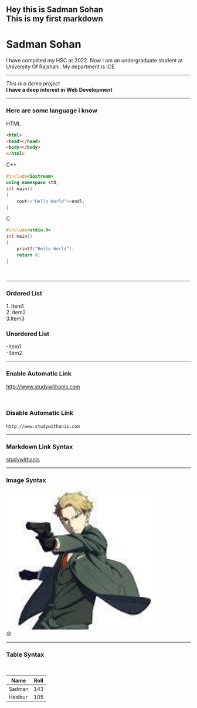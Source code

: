 <!--markdown tutoria-->
Hey this is Sadman Sohan <br>
This is my first markdown
---
# Sadman Sohan
<p>I have complited my HSC at 2022. Now i am an undergraduate student at University Of Rajshahi. My department is ICE</p><hr>
<i>This is a demo project</i> <br> 
<b>I have a deep interest in Web Development</b><hr>
<h3>Here are some language i know </h3>
 HTML <br>

```html
<html>
<head></head>
<body></body>
</html>
```
C++ <br>
```c++
#include<iostream>
using namespace std;
int main()
{
    cout<<"Hello World"<<endl;
}
```
C

```c
#include<stdio.h>
int main()
{
    printf("Hello World");
    return 0;
}
```
<br><hr>
<h3>Ordered List</h3>
1. Item1 <br>
2. item2<br>
3.Item3<br>
<h3>Unordered List</h3>
-Item1<br>
-Item2<br><hr>
<h3>Enable Automatic Link</h3>

http://www.studywithanis.com

<br>
<h3>Disable Automatic Link</h3>

`http://www.studywithanis.com`<hr>

<h3>Markdown Link Syntax</h3>

[studywithanis](http://www.studywithanis.com) <hr>

<h3>Image Syntax</h3>
<img src="./img/sohan.jpeg" width="400" title="Pic of Twilight"><br>
😍<br><hr>
<h3>Table Syntax</h3><br>
<table>
<thead>
<tr>
<th>Name</th>
<th>Roll</th>
</tr>
</thead>
<tbody>
<tr>
<td>Sadman</td>
<td>143</td>
</tr>
<tr>
<td>Hasibur</td>
<td>105</td>
</tr>
</tbody>
</table>










